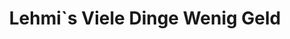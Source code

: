 ---
title: "Lehmi`s Viele Dinge Wenig Geld"
url: /bad-frankenhausen-kyffhaeuser/lehmi-s-viele-dinge-wenig-geld/
shop: Kramladen
---